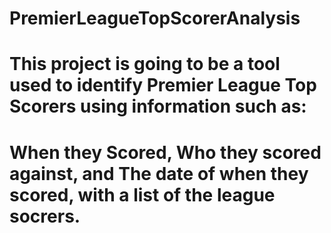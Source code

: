 # PremierLeagueTopScorerAnalysis
# This project is going to be a tool used to identify Premier League Top Scorers using information such as:
# When they Scored, Who they scored against, and The date of when they scored, with a list of the league socrers.
